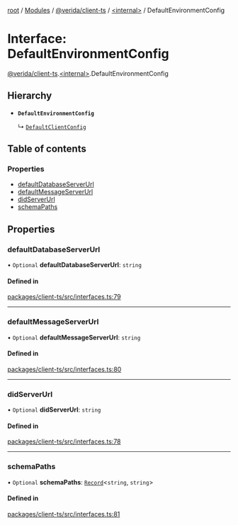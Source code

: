 [root](../README.md) / [Modules](../modules.md) / [@verida/client-ts](../modules/verida_client_ts.md) / [<internal\>](../modules/verida_client_ts._internal_.md) / DefaultEnvironmentConfig

# Interface: DefaultEnvironmentConfig

[@verida/client-ts](../modules/verida_client_ts.md).[<internal\>](../modules/verida_client_ts._internal_.md).DefaultEnvironmentConfig

## Hierarchy

- **`DefaultEnvironmentConfig`**

  ↳ [`DefaultClientConfig`](verida_client_ts._internal_.DefaultClientConfig.md)

## Table of contents

### Properties

- [defaultDatabaseServerUrl](verida_client_ts._internal_.DefaultEnvironmentConfig.md#defaultdatabaseserverurl)
- [defaultMessageServerUrl](verida_client_ts._internal_.DefaultEnvironmentConfig.md#defaultmessageserverurl)
- [didServerUrl](verida_client_ts._internal_.DefaultEnvironmentConfig.md#didserverurl)
- [schemaPaths](verida_client_ts._internal_.DefaultEnvironmentConfig.md#schemapaths)

## Properties

### defaultDatabaseServerUrl

• `Optional` **defaultDatabaseServerUrl**: `string`

#### Defined in

[packages/client-ts/src/interfaces.ts:79](https://github.com/verida/verida-js/blob/039856c/packages/client-ts/src/interfaces.ts#L79)

___

### defaultMessageServerUrl

• `Optional` **defaultMessageServerUrl**: `string`

#### Defined in

[packages/client-ts/src/interfaces.ts:80](https://github.com/verida/verida-js/blob/039856c/packages/client-ts/src/interfaces.ts#L80)

___

### didServerUrl

• `Optional` **didServerUrl**: `string`

#### Defined in

[packages/client-ts/src/interfaces.ts:78](https://github.com/verida/verida-js/blob/039856c/packages/client-ts/src/interfaces.ts#L78)

___

### schemaPaths

• `Optional` **schemaPaths**: [`Record`](../modules/verida_client_ts._internal_.md#record)<`string`, `string`\>

#### Defined in

[packages/client-ts/src/interfaces.ts:81](https://github.com/verida/verida-js/blob/039856c/packages/client-ts/src/interfaces.ts#L81)
